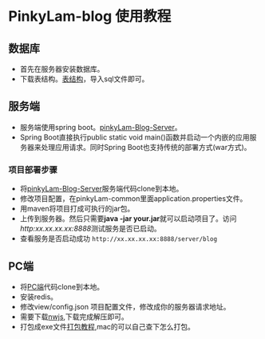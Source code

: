 # PinkyLam-blog 使用教程

## 数据库

- 首先在服务器安装数据库。
- 下载表结构。[表结构](https://github.com/handexing/pinkyLam-Blog-Server/tree/master/doc)，导入sql文件即可。

## 服务端

- 服务端使用spring boot。[pinkyLam-Blog-Server](https://github.com/handexing/pinkyLam-Blog-Server)。
- Spring Boot直接执行public static void main()函数并启动一个内嵌的应用服务器来处理应用请求。同时Spring Boot也支持传统的部署方式(war方式)。

### 项目部署步骤

- 将[pinkyLam-Blog-Server](https://github.com/handexing/pinkyLam-Blog-Server)服务端代码clone到本地。
- 修改项目配置，在pinkyLam-common里面application.properties文件。
- 用maven将项目打成可执行的jar包。
- 上传到服务器。然后只需要**java -jar your.jar**就可以启动项目了。访问*http:xx.xx.xx.xx:8888*测试服务是否已启动。
- 查看服务是否启动成功 `http://xx.xx.xx.xx:8888/server/blog`

## PC端

- 将[PC端](https://github.com/handexing/PinkyLam-blog)代码clone到本地。
- 安装redis。
- 修改view/config.json 项目配置文件，修改成你的服务器请求地址。
- 需要下载[nwjs](https://nwjs.io/),下载完成解压即可。
- 打包成exe文件[打包教程](http://www.cnblogs.com/soaringEveryday/p/4950088.html),mac的可以自己查下怎么打包。



